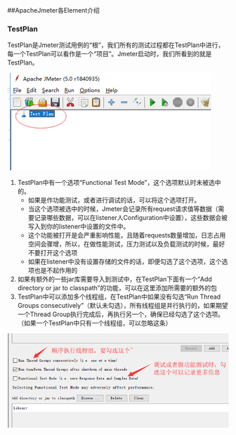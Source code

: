##ApacheJmeter各Element介绍

### TestPlan
TestPlan是Jmeter测试用例的“根”，我们所有的测试过程都在TestPlan中进行，每一个TestPlan可以看作是一个“项目”。Jmeter启动时，我们所看到的就是TestPlan。

![TestPlan](/img/jmeter/JmeterElements_TestPlan.png "TestPlan")

1. TestPlan中有一个选项“Functional Test Mode”，这个选项默认时未被选中的。
	+ 如果是作功能测试，或者进行调试的话，可以将这个选项打开。
	+ 当这个选项被选中的时候，Jmeter会记录所有request请求值等数据（需要记录哪些数据，可以在listener人Configuration中设置），这些数据会被写入到你的listener中设置的文件中。
	+ 这个功能被打开是会严重影响性能，且随着requests数量增加，日志占用空间会骤增，所以，在做性能测试，压力测试以及负载测试的时候，最好不要打开这个选项
	+ 如果在listener中没有设置存储的文件的话，即便勾选了这个选项，这个选项也是不起作用的
2. 如果有额外的一些jar库需要导入到测试中，在TestPlan下面有一个“Add directory or jar to classpath”的功能，可以在这里添加所需要的额外的包
3. TestPlan中可以添加多个线程组，在TestPlan中如果没有勾选“Run Thread Groups consecutively”（默认未勾选），所有线程组是并行执行的，如果期望一个Thread Group执行完成后，再执行另一个，确保已经勾选了这个选项。（如果一个TestPlan中只有一个线程组，可以忽略这条）

![TestPlan](/img/jmeter/JmeterElements_TestPlan_checkbox.png "TestPlan")
